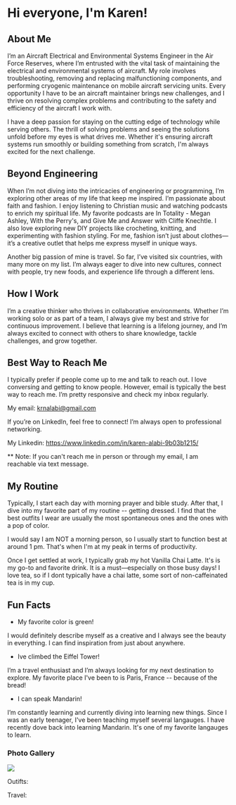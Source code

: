 # Hi everyone, I'm Karen! 


## About Me
I’m an Aircraft Electrical and Environmental Systems Engineer in the Air Force Reserves, where I’m entrusted with the vital task of maintaining the electrical and environmental systems of aircraft. My role involves troubleshooting, removing and replacing malfunctioning components, and performing cryogenic maintenance on mobile aircraft servicing units. Every opportunity I have to be an aircraft maintainer brings new challenges, and I thrive on resolving complex problems and contributing to the safety and efficiency of the aircraft I work with.

I have a deep passion for staying on the cutting edge of technology while serving others. The thrill of solving problems and seeing the solutions unfold before my eyes is what drives me. Whether it's ensuring aircraft systems run smoothly or building something from scratch, I'm always excited for the next challenge.

## Beyond Engineering
When I’m not diving into the intricacies of engineering or programming, I’m exploring other areas of my life that keep me inspired. I’m passionate about faith and fashion. I enjoy listening to Christian music and watching podcasts to enrich my spiritual life. My favorite podcasts are In Totality - Megan Ashley, With the Perry's, and Give Me and Answer with Cliffe Knechtle. I also love exploring new DIY projects like crocheting, knitting, and experimenting with fashion styling. For me, fashion isn’t just about clothes—it’s a creative outlet that helps me express myself in unique ways.

Another big passion of mine is travel. So far, I’ve visited six countries, with many more on my list. I’m always eager to dive into new cultures, connect with people, try new foods, and experience life through a different lens. 

## How I Work
I’m a creative thinker who thrives in collaborative environments. Whether I’m working solo or as part of a team, I always give my best and strive for continuous improvement. I believe that learning is a lifelong journey, and I’m always excited to connect with others to share knowledge, tackle challenges, and grow together.

## Best Way to Reach Me
I typically prefer if people come up to me and talk to reach out. I love conversing and getting to know people. However, email is typically the best way to reach me. I’m pretty responsive and check my inbox regularly.

My email: krnalabi@gmail.com

If you’re on LinkedIn, feel free to connect! I’m always open to professional networking.

My Linkedin: https://www.linkedin.com/in/karen-alabi-9b03b1215/

** Note: If you can't reach me in person or through my email, I am reachable via text message.

## My Routine
Typically, I start each day with morning prayer and bible study. After that, I dive into my favorite part of my routine -- getting dressed. I find that the best outfits I wear are usually the most spontaneous ones and the ones with a pop of color.

I would say I am NOT a morning person, so I usually start to function best at around 1 pm. That's when I'm at my peak in terms of productivity.

Once I get settled at work, I typically grab my hot Vanilla Chai Latte. It's is my go-to and favorite drink. It is a must—especially on those busy days! I love tea, so if I dont typically have a chai latte, some sort of non-caffeinated tea is in my cup.


## Fun Facts
-  My favorite color is green!

I would definitely describe myself as a creative and I always see the beauty in everything. I can find inspiration from just about anywhere.

- Ive climbed the Eiffel Tower!

I’m a travel enthusiast and I’m always looking for my next destination to explore. My favorite place I've been to is Paris, France -- because of the bread!

- I can speak Mandarin!

I’m constantly learning and currently diving into learning new things. Since I was an early teenager, I've been teaching myself several langauges. I have recently dove back into learning Mandarin. It's one of my favorite langauges to learn.

### Photo Gallery
<img src="Images/Professional Photo1.jpg">

Outifts:



Travel:

